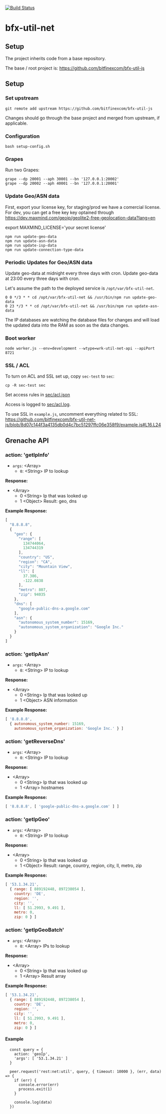 [![Build Status](https://travis-ci.org/bitfinexcom/bfx-util-net-js.svg?branch=master)](https://travis-ci.org/bitfinexcom/bfx-util-net-js)

# bfx-util-net

## Setup

The project inherits code from a base repository.

The base / root project is: https://github.com/bitfinexcom/bfx-util-js

## Setup

### Set upstream

```
git remote add upstream https://github.com/bitfinexcom/bfx-util-js
```

Changes should go through the base project and merged from upstream, if applicable.

### Configuration

```
bash setup-config.sh
```

### Grapes

Run two Grapes:

```
grape --dp 20001 --aph 30001 --bn '127.0.0.1:20002'
grape --dp 20002 --aph 40001 --bn '127.0.0.1:20001'
```

### Update Geo/ASN data

First, export your license key, for staging/prod we have a comercial
license.  For dev, you can get a free key key optained through 
https://dev.maxmind.com/geoip/geolite2-free-geolocation-data?lang=en 

export MAXMIND_LICENSE='your secret license'

```
npm run update-geo-data
npm run update-asn-data
npm run update-isp-data
npm run update-connection-type-data
```

### Periodic Updates for Geo/ASN data

Update geo-data at midnight every three days with cron.
Update geo-data at 23:00 every three days with cron.


Let's assume the path to the deployed service is `/opt/var/bfx-util-net`.

```
0 0 */3 * * cd /opt/var/bfx-util-net && /usr/bin/npm run update-geo-data
0 23 */3 * * cd /opt/var/bfx-util-net && /usr/bin/npm run update-asn-data
```

The IP databases are watching the database files for changes and will load
the updated data into the RAM as soon as the data changes.

### Boot worker

```
node worker.js --env=development --wtype=wrk-util-net-api --apiPort 8721
```

### SSL / ACL

To turn on ACL and SSL set up, copy `sec-test` to `sec`:

```
cp -R sec-test sec
```

Set access rules in [sec/acl.json](https://github.com/bitfinexcom/bfx-util-net-js/blob/8d07c144f3a4135db0d4c7bc51297ffc06e358f9/sec-test/acl.json)

Access is logged to [sec/acl.log](https://github.com/bitfinexcom/bfx-util-net-js/blob/8d07c144f3a4135db0d4c7bc51297ffc06e358f9/sec-test/acl.log).

To use SSL in `example.js`, uncomment everything related to SSL: https://github.com/bitfinexcom/bfx-util-net-js/blob/8d07c144f3a4135db0d4c7bc51297ffc06e358f9/example.js#L16.L24

## Grenache API

### action: 'getIpInfo'

  - `args`: &lt;Array&gt;
    - `0`: &lt;String&gt; IP to lookup

**Response:**

  - &lt;Array&gt;
    - 0 &lt;String&gt; Ip that was looked up
    - 1 &lt;Object&gt; Result: geo, dns

**Example Response:**

```js
[
  "8.8.8.8",
  {
    "geo": {
      "range": [
        134744064,
        134744319
      ],
      "country": "US",
      "region": "CA",
      "city": "Mountain View",
      "ll": [
        37.386,
        -122.0838
      ],
      "metro": 807,
      "zip": 94035
    },
    "dns": [
      "google-public-dns-a.google.com"
    ],
    "asn": {
      "autonomous_system_number": 15169,
      "autonomous_system_organization": "Google Inc."
    }
  }
]
```

### action: 'getIpAsn'

  - `args`: &lt;Array&gt;
    - `0`: &lt;String&gt; IP to lookup

**Response:**

  - &lt;Array&gt;
    - 0 &lt;String&gt; Ip that was looked up
    - 1 &lt;Object&gt; ASN information

 **Example Response:**

```js
[ '8.8.8.8',
  { autonomous_system_number: 15169,
    autonomous_system_organization: 'Google Inc.' } ]
```

### action: 'getReverseDns'


  - `args`: &lt;Array&gt;
    - `0`: &lt;String&gt; IP to lookup

**Response:**

  - &lt;Array&gt;
    - 0 &lt;String&gt; Ip that was looked up
    - 1 &lt;Array&gt; hostnames

**Example Response:**

```js
[ '8.8.8.8', [ 'google-public-dns-a.google.com' ] ]
```

### action: 'getIpGeo'

  - `args`: &lt;Array&gt;
    - `0`: &lt;String&gt; IP to lookup

**Response:**

  - &lt;Array&gt;
    - 0 &lt;String&gt; Ip that was looked up
    - 1 &lt;Object&gt; Result: range, country, region, city, ll, metro, zip

**Example Response:**

```js
[ '53.1.34.21',
  { range: [ 889192448, 897238054 ],
    country: 'DE',
    region: '',
    city: '',
    ll: [ 51.2993, 9.491 ],
    metro: 0,
    zip: 0 } ]
```

### action: 'getIpGeoBatch'

  - `args`: &lt;Array&gt;
    - `0`: &lt;Array&gt; IPs to lookup

**Response:**

  - &lt;Array&gt;
    - 0 &lt;String&gt; Ip that was looked up
    - 1 &lt;Array&gt; Result array

**Example Response:**

```js
[ '53.1.34.21',
  { range: [ 889192448, 897238054 ],
    country: 'DE',
    region: '',
    city: '',
    ll: [ 51.2993, 9.491 ],
    metro: 0,
    zip: 0 } ]
```

#### Example

```
  const query = {
    action: 'geoIp',
    'args': [ '53.1.34.21' ]
  }

  peer.request('rest:net:util', query, { timeout: 10000 }, (err, data) => {
    if (err) {
      console.error(err)
      process.exit(1)
    }

    console.log(data)
  })
```
